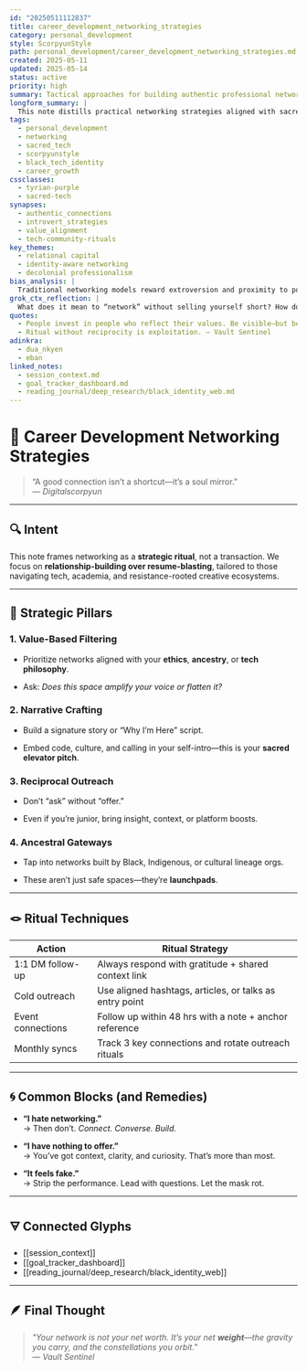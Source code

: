 ```yaml
---
id: "20250511112837"
title: career_development_networking_strategies
category: personal_development
style: ScorpyunStyle
path: personal_development/career_development_networking_strategies.md
created: 2025-05-11
updated: 2025-05-14
status: active
priority: high
summary: Tactical approaches for building authentic professional networks, particularly for underrepresented communities in tech, academia, and sacred-tech spaces.
longform_summary: |
  This note distills practical networking strategies aligned with sacred-tech ethics, community values, and skill advancement goals. It maps intentional outreach techniques, social capital building, and identity-centered connection rituals into a personal development framework that resists extractive careerism while advancing knowledge sovereignty.
tags:
  - personal_development
  - networking
  - sacred_tech
  - scorpyunstyle
  - black_tech_identity
  - career_growth
cssclasses:
  - tyrian-purple
  - sacred-tech
synapses:
  - authentic_connections
  - introvert_strategies
  - value_alignment
  - tech-community-rituals
key_themes:
  - relational capital
  - identity-aware networking
  - decolonial professionalism
bias_analysis: |
  Traditional networking models reward extroversion and proximity to power. This framework reorients networking toward relational equity, cultural fluency, and code-ritual integrity.
grok_ctx_reflection: |
  What does it mean to “network” without selling yourself short? How do we build bridges without becoming the road?
quotes:
  - People invest in people who reflect their values. Be visible—but be you. – Digitalscorpyun
  - Ritual without reciprocity is exploitation. – Vault Sentinel
adinkra:
  - dua_nkyen
  - eban
linked_notes:
  - session_context.md
  - goal_tracker_dashboard.md
  - reading_journal/deep_research/black_identity_web.md
---
```

# 🧿 Career Development Networking Strategies

> “A good connection isn’t a shortcut—it’s a soul mirror.”  
> — _Digitalscorpyun_

---

## 🔍 Intent

This note frames networking as a **strategic ritual**, not a transaction. We focus on **relationship-building over resume-blasting**, tailored to those navigating tech, academia, and resistance-rooted creative ecosystems.

---

## 🧰 Strategic Pillars

### 1. **Value-Based Filtering**

- Prioritize networks aligned with your **ethics**, **ancestry**, or **tech philosophy**.
    
- Ask: _Does this space amplify your voice or flatten it?_
    

### 2. **Narrative Crafting**

- Build a signature story or “Why I’m Here” script.
    
- Embed code, culture, and calling in your self-intro—this is your **sacred elevator pitch**.
    

### 3. **Reciprocal Outreach**

- Don’t “ask” without “offer.”
    
- Even if you’re junior, bring insight, context, or platform boosts.
    

### 4. **Ancestral Gateways**

- Tap into networks built by Black, Indigenous, or cultural lineage orgs.
    
- These aren’t just safe spaces—they’re **launchpads**.
    

---

## 🪢 Ritual Techniques

|Action|Ritual Strategy|
|---|---|
|1:1 DM follow-up|Always respond with gratitude + shared context link|
|Cold outreach|Use aligned hashtags, articles, or talks as entry point|
|Event connections|Follow up within 48 hrs with a note + anchor reference|
|Monthly syncs|Track 3 key connections and rotate outreach rituals|

---

## 🌀 Common Blocks (and Remedies)

- **“I hate networking.”**  
    → Then don’t. _Connect. Converse. Build._
    
- **“I have nothing to offer.”**  
    → You’ve got context, clarity, and curiosity. That’s more than most.
    
- **“It feels fake.”**  
    → Strip the performance. Lead with questions. Let the mask rot.
    
---
## 🜃 Connected Glyphs

- [[session_context]]
- [[goal_tracker_dashboard]]
- [[reading_journal/deep_research/black_identity_web]]

---

## 🪶 Final Thought

> _"Your network is not your net worth. It’s your net **weight**—the gravity you carry, and the constellations you orbit."_  
> — _Vault Sentinel_

